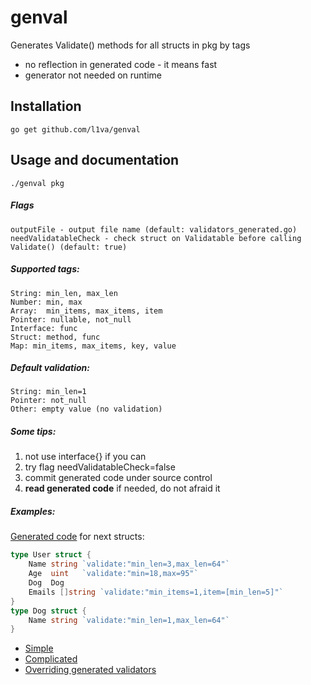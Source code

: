 # genval
Generates Validate() methods for all structs in pkg by tags
- no reflection in generated code - it means fast  
- generator not needed on runtime

Installation
------------
    go get github.com/l1va/genval

Usage and documentation
------
    ./genval pkg
##### Flags
    outputFile - output file name (default: validators_generated.go)
    needValidatableCheck - check struct on Validatable before calling Validate() (default: true)

##### Supported tags:
    String: min_len, max_len
    Number: min, max
    Array:  min_items, max_items, item
    Pointer: nullable, not_null
    Interface: func
    Struct: method, func
    Map: min_items, max_items, key, value

##### Default validation:
    String: min_len=1
    Pointer: not_null
    Other: empty value (no validation)

##### Some tips:
1. not use interface{} if you can
2. try flag needValidatableCheck=false 
3. commit generated code under source control
4. **read generated code** if needed, do not afraid it

##### Examples:
[Generated code](https://github.com/l1va/genval/blob/master/examples/simple/validators_generated.go) for next structs:
```go
type User struct {
    Name string `validate:"min_len=3,max_len=64"`
    Age  uint   `validate:"min=18,max=95"`
    Dog  Dog
    Emails []string `validate:"min_items=1,item=[min_len=5]"`
}
type Dog struct {
    Name string `validate:"min_len=1,max_len=64"`
}
```

- [Simple](https://github.com/l1va/genval/tree/master/examples/simple)
- [Complicated](https://github.com/l1va/genval/tree/master/examples/complicated)
- [Overriding generated validators](https://github.com/l1va/genval/tree/master/examples/overriding)
